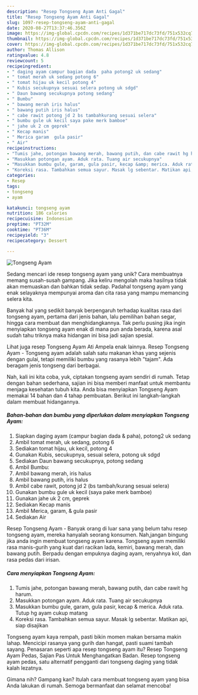 ```yaml
---
description: "Resep Tongseng Ayam Anti Gagal"
title: "Resep Tongseng Ayam Anti Gagal"
slug: 1097-resep-tongseng-ayam-anti-gagal
date: 2020-08-27T13:37:46.356Z
image: https://img-global.cpcdn.com/recipes/1d371be717dc73fd/751x532cq70/tongseng-ayam-foto-resep-utama.jpg
thumbnail: https://img-global.cpcdn.com/recipes/1d371be717dc73fd/751x532cq70/tongseng-ayam-foto-resep-utama.jpg
cover: https://img-global.cpcdn.com/recipes/1d371be717dc73fd/751x532cq70/tongseng-ayam-foto-resep-utama.jpg
author: Thomas Allison
ratingvalue: 4.8
reviewcount: 5
recipeingredient:
- " daging ayam campur bagian dada  paha potong2 uk sedang"
- " tomat merah uk sedang potong 6"
- " tomat hijau uk kecil potong 4"
- " Kubis secukupnya sesuai selera potong uk sdgd"
- " Daun bawang secukupnya potong sedang"
- " Bumbu"
- " bawang merah iris halus"
- " bawang putih iris halus"
- " cabe rawit potong jd 2 bs tambahkurang sesuai selera"
- " bumbu gule uk kecil saya pake merk bamboe"
- " jahe uk 2 cm geprek"
- " Kecap manis"
- " Merica garam  gula pasir"
- " Air"
recipeinstructions:
- "Tumis jahe, potongan bawang merah, bawang putih, dan cabe rawit hg harum."
- "Masukkan potongan ayam. Aduk rata. Tuang air secukupnya"
- "Masukkan bumbu gule, garam, gula pasir, kecap &amp; merica. Aduk rata. Tutup hg ayam cukup matang"
- "Koreksi rasa. Tambahkan semua sayur. Masak lg sebentar. Matikan api, siap disajikan"
categories:
- Resep
tags:
- tongseng
- ayam

katakunci: tongseng ayam 
nutrition: 186 calories
recipecuisine: Indonesian
preptime: "PT32M"
cooktime: "PT36M"
recipeyield: "3"
recipecategory: Dessert

---
```



![Tongseng Ayam](https://img-global.cpcdn.com/recipes/1d371be717dc73fd/751x532cq70/tongseng-ayam-foto-resep-utama.jpg)

Sedang mencari ide resep tongseng ayam yang unik? Cara membuatnya memang susah-susah gampang. Jika keliru mengolah maka hasilnya tidak akan memuaskan dan bahkan tidak sedap. Padahal tongseng ayam yang enak selayaknya mempunyai aroma dan cita rasa yang mampu memancing selera kita.

Banyak hal yang sedikit banyak berpengaruh terhadap kualitas rasa dari tongseng ayam, pertama dari jenis bahan, lalu pemilihan bahan segar, hingga cara membuat dan menghidangkannya. Tak perlu pusing jika ingin menyiapkan tongseng ayam enak di mana pun anda berada, karena asal sudah tahu triknya maka hidangan ini bisa jadi sajian spesial.

Lihat juga resep Tongseng Ayam Ati Ampela enak lainnya. Resep Tongseng Ayam - Tongseng ayam adalah salah satu makanan khas yang sejenis dengan gulai, tetapi memiliki bumbu yang rasanya lebih &#34;tajam&#34;. Ada beragam jenis tongseng dari berbagai.


Nah, kali ini kita coba, yuk, ciptakan tongseng ayam sendiri di rumah. Tetap dengan bahan sederhana, sajian ini bisa memberi manfaat untuk membantu menjaga kesehatan tubuh kita. Anda bisa menyiapkan Tongseng Ayam memakai 14 bahan dan 4 tahap pembuatan. Berikut ini langkah-langkah dalam membuat hidangannya.

<!--inarticleads1-->

##### Bahan-bahan dan bumbu yang diperlukan dalam menyiapkan Tongseng Ayam:

1. Siapkan  daging ayam (campur bagian dada &amp; paha), potong2 uk sedang
1. Ambil  tomat merah, uk sedang, potong 6
1. Sediakan  tomat hijau, uk kecil, potong 4
1. Gunakan  Kubis, secukupnya, sesuai selera, potong uk sdgd
1. Sediakan  Daun bawang secukupnya, potong sedang
1. Ambil  Bumbu:
1. Ambil  bawang merah, iris halus
1. Ambil  bawang putih, iris halus
1. Ambil  cabe rawit, potong jd 2 (bs tambah/kurang sesuai selera)
1. Gunakan  bumbu gule uk kecil (saya pake merk bamboe)
1. Gunakan  jahe uk 2 cm, geprek
1. Sediakan  Kecap manis
1. Ambil  Merica, garam, &amp; gula pasir
1. Sediakan  Air


Resep Tongseng Ayam - Banyak orang di luar sana yang belum tahu resep tongseng ayam, mereka hanyalah seorang konsumen. Nah,jangan bingung jika anda ingin membuat tongseng ayam karena. Tongseng ayam memiliki rasa manis-gurih yang kuat dari racikan lada, kemiri, bawang merah, dan bawang putih. Berpadu dengan empuknya daging ayam, renyahnya kol, dan rasa pedas dari irisan. 

<!--inarticleads2-->

##### Cara menyiapkan Tongseng Ayam:

1. Tumis jahe, potongan bawang merah, bawang putih, dan cabe rawit hg harum.
1. Masukkan potongan ayam. Aduk rata. Tuang air secukupnya
1. Masukkan bumbu gule, garam, gula pasir, kecap &amp; merica. Aduk rata. Tutup hg ayam cukup matang
1. Koreksi rasa. Tambahkan semua sayur. Masak lg sebentar. Matikan api, siap disajikan


Tongseng ayam kaya rempah, pasti bikin momen makan bersama makin lahap. Mencicipi rasanya yang gurih dan hangat, pasti suami tambah sayang. Penasaran seperti apa resep tongseng ayam itu? Resep Tongseng Ayam Pedas, Sajian Pas Untuk Menghangatkan Badan. Resep tongseng ayam pedas, satu alternatif pengganti dari tongseng daging yang tidak kalah lezatnya. 

Gimana nih? Gampang kan? Itulah cara membuat tongseng ayam yang bisa Anda lakukan di rumah. Semoga bermanfaat dan selamat mencoba!
